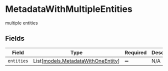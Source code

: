 # MetadataWithMultipleEntities

multiple entities


## Fields

| Field                                                                    | Type                                                                     | Required                                                                 | Description                                                              |
| ------------------------------------------------------------------------ | ------------------------------------------------------------------------ | ------------------------------------------------------------------------ | ------------------------------------------------------------------------ |
| `entities`                                                               | List[[models.MetadataWithOneEntity](../models/metadatawithoneentity.md)] | :heavy_minus_sign:                                                       | N/A                                                                      |